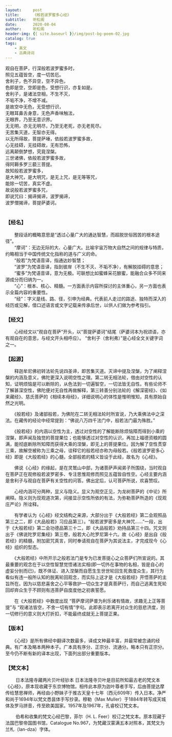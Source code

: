 ```yaml
---
layout:     post
title:      《般若波罗蜜多心经》
subtitle:   听松阁
date:       2020-08-04
author:     听松阁
header-img: {{ site.baseurl }}/img/post-bg-poem-02.jpg
catalog: true
tags:
    - 美文
    - 古典诗词
---
```


观自在菩萨，行深般若波罗蜜多时，<br>
照见五蕴皆空，度一切苦厄。<br>
舍利子，色不异空，空不异色，<br>
色即是空，空即是色，受想行识，亦复如是。<br>
舍利子，是诸法空相，不生不灭，<br>
不垢不净，不增不减。<br>
是故空中无色，无受想行识，<br>
无眼耳鼻舌身意，无色声香味触法，<br>
无眼界，乃至无意识界。<br>
无无明，亦无无明尽，乃至无老死，亦无老死尽。<br>
无苦集灭道，无智亦无得。<br>
以无所得故，菩提萨埵，依般若波罗蜜多故，<br>
心无挂碍，无挂碍故，无有恐怖，<br>
远离颠倒梦想，究竟涅槃。<br>
三世诸佛，依般若波罗蜜多故，<br>
得阿耨多罗三藐三菩提。<br>
故知般若波罗蜜多，<br>
是大神咒，是大明咒，是无上咒，是无等等咒，<br>
能除一切苦，真实不虚。<br>
故说般若波罗蜜多咒，<br>
即说咒曰：揭谛揭谛，波罗揭谛，<br>
波罗僧揭谛，菩提萨婆诃。<br>
<br>


### 【经名】

　　整段话的概略意思是“透过心量广大的通达智慧，而超脱世俗困苦的根本途径”。<br>
　　“摩诃”：无边无际的大、心量广大。比喻宇宙万物大自然之间的规律与特质，约略相当于中国传统文化指称的道与广义的命。<br>
　　“般若”为梵语音译，指通达妙智慧；<br>
　　“波罗”为梵语音译，指到彼岸（不生不灭、不垢不净），有解脱挂碍的意思；<br>
　　“蜜多”为梵语音译，意为无极。可联想比如蜜蜂采花酿蜜，能融合众多不同来源成分而归纳为一。<br>
　　“心”：根本、核心、精髓。一方面表示内容所探讨的主体重心，另一方面也表示全篇内容的重要性。<br>
　　“经”：字义是线、路、径，引申为经典。代表前人走过的路途、独特而深入的经历或见解，借口述语言或文字记载来传承后世，以供人们做为参考指引。<br>

### 【经文】
　　心经经文以“观自在菩萨”开头，以“菩提萨婆诃”结尾（萨婆诃本为祝颂语，亦有观自在的意思，与经文开头相呼应）。 “舍利子（舍利弗）”是心经全文关键字词之一。

### 【起源】
　　释迦牟尼佛初转法轮先说四圣谛，即苦集灭道。灭谛中提及涅槃，为了阐释涅槃的内涵及意义，佛陀更深入说明空性之理。第二转无相法轮，借由对空性的认知，证明烦恼是可以断除的，从色法到一切遍智空，一切法皆无自性。有些论师不了解甚深空性，佛陀便对无自性再做解释，第三转善分别法轮的《解深密经》、《如来藏经》、慈氏菩萨的《相续本母经》，详细说明心的体性是惟明惟知，具有原始自然之光明。
  
　　《般若经》及诸部般若，为佛陀在二转无相法轮时所宣说，乃大乘佛法中之深法。在藏传的经论中经常提到：“佛说八万四千法门中，般若法门最为殊胜。”
  
　　《般若经》的内涵以空性为主，透过对空性的了解能断除烦恼障而得到小乘的涅槃，即声闻及独觉的菩提果位；也能够透过对空性的认识，再加上福德资粮的圆满，能彻底断除所知障而获得大乘的涅槃，即无上的菩提果位。因为解了空性贯穿三乘，故解空被称为三乘之母，诠释它的般若经亦称为母般若。《般若波罗密多心经》即是《大般若经》的心髓，全部般若的精义皆设于此经，故名为《心经》。
  
　　佛说《心经》的缘起，是在灵鹫山中部，为诸菩萨声闻弟子所围绕，当时观自在菩萨正在观修般若波罗密多、专注思惟观修而照见五蕴皆自性空。心经主要内涵是舍利子与观自在菩萨有关空性的问答。佛出定后，认可菩萨所说，欢喜赞叹。
  
　　心经内涵可分两种，显义与隐义。显义为观空正见，为龙树菩萨的《中论》所阐释。隐义则为现观道次第，间接显示空性所依的有法，为弥勒菩萨所造的《现观庄严论》所诠释。
  
　　有学者认为《心经》经文结构之来源，大部分出于《大般若经》第二会观照品第三之二，即《大品般若》习应品第三）。“般若波罗密多是大神咒……”一段，出于《大般若经》第二会功德品第三十二，即《大品般若》劝持品第三十四。咒文则出于《佛说陀罗尼集经》第三卷，般若大心陀罗尼第十六。故《心经》是出自《般若经》的精髓，附加密咒真言，同时奉请观自在菩萨为其说法主，才完成现今《心经》组织的型态。
  
　　《大般若经》中所开示之般若法门是专为已发菩提心之众菩萨们所宣说的。其最重要的观念在于以空性智慧觉悟诸法实相(即一切外在事物的名相，皆是自心的虚妄分别而已)，既不体证、进入涅槃而自愿生生世世轮回生死救度众生，其行为看似有违一般所认知的脱离轮回观念，而实际上这才是《大般若经》开悟菩萨的主旨所在。因为以慈悲喜舍之心平等救护一切众生才是真菩萨行，而自己逃离生死轮回却弃众生于不顾则有违菩萨自度度他之初衷誓愿。
  
　　在《大般若经》中数度出现 “菩萨摩诃萨普为利乐诸有情故，求趣无上正等菩提”与 “观诸法皆空，不舍一切有情”字句。此即表示若离开对众生的慈悲济度，则一切修行的意义则大打折扣，不能最终成就无上菩提正果。

### 【版本】
　　《心经》是所有佛经中翻译次数最多，译成文种最丰富，并最常被念诵的经典。有广本及略本两种本子。广本具有序分、正宗分、流通分。略本只有正宗分。至今仍不断有新的译本出现，下面列出部分重要版本。

### 【梵文本】
　　 日本法隆寺藏两片贝叶经钞本 日本法隆寺贝叶是目前所知最古老的梵文本《心经》，原本现收藏于东京博物馆。相传此本原为迦叶尊者手写，后由菩提达摩传给慧思禅师，再经由小野妹子于推古天皇十七年（西元609年）传入日本。净严和尚于1694年以梵文悉昙体手写抄录。穆勒（Max Muller）于1884年转写成天城体及罗马拼音，传至欧美国家。1957年及1967年，孔睿校订梵文本。
   
　　 伯希和收集的梵文心经巴黎，菲尔（H. L. Feer）校订之梵文本。原本现藏于法国巴黎帝国图书馆，Catalogue No.967，为梵藏汉蒙满五本对照本，其梵文为兰札（lan-dza）字体。
